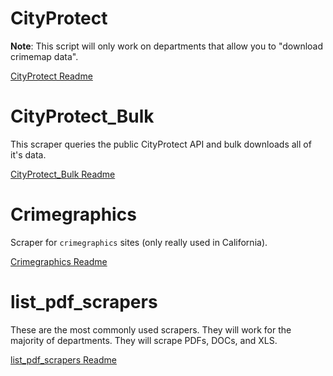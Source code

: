 # CityProtect

**Note**: This script will only work on departments that allow you to "download crimemap data".

[CityProtect Readme](https://github.com/CaptainStabs/Scrapers/blob/master/Base_Scripts/Scrapers/cityprotect/cityprotect.md)

# CityProtect_Bulk

This scraper queries the public CityProtect API and bulk downloads all of it's data.

[CityProtect_Bulk Readme](https://github.com/CaptainStabs/Scrapers/tree/master/Base_Scripts/Scrapers/CityProtect_Bulk)

# Crimegraphics

Scraper for `crimegraphics` sites (only really used in California).

[Crimegraphics Readme](https://github.com/CaptainStabs/Scrapers/blob/master/Base_Scripts/Scrapers/crimegraphics/Crimegraphics_scraper_readme.md)

# list_pdf_scrapers

These are the most commonly used scrapers. They will work for the majority of departments. They will scrape PDFs, DOCs, and XLS.

[list_pdf_scrapers Readme](https://github.com/Police-Data-Accessibility-Project/Scrapers/blob/master//Base_scripts/Scrapers/list_pdf_extractors/list_pdf_readme.md)

